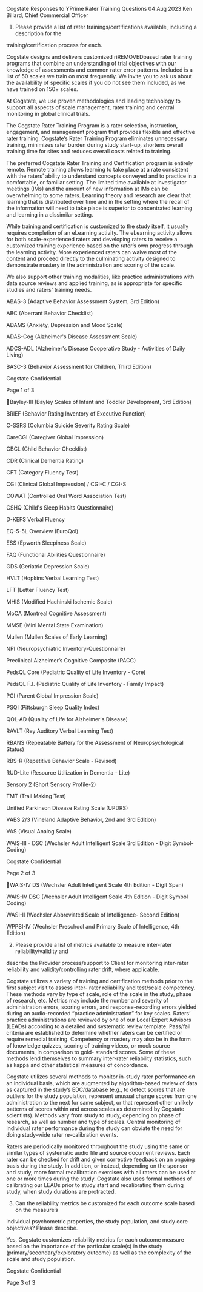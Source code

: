 Cogstate Responses to YPrime Rater Training Questions
04 Aug 2023
Ken Billard, Chief Commercial Officer

1.  Please provide a list of rater trainings/certifications available, including a description for the

training/certification process for each.

Cogstate designs and delivers customized riREMOVEDbased rater training programs that combine an
understanding of trial objectives with our knowledge of assessments and common rater error patterns.
Included is a list of 50 scales we train on most frequently. We invite you to ask us about the availability of
specific scales if you do not see them included, as we have trained on 150+ scales.

At Cogstate, we use proven methodologies and leading technology to support all aspects of scale
management, rater training and central monitoring in global clinical trials.

The Cogstate Rater Training Program is a rater selection, instruction, engagement, and management
program that provides flexible and effective rater training. Cogstate’s Rater Training Program eliminates
unnecessary training, minimizes rater burden during study start-up, shortens overall training time for sites
and reduces overall costs related to training.

The preferred Cogstate Rater Training and Certification program is entirely remote. Remote training allows
learning to take place at a rate consistent with the raters’ ability to understand concepts conveyed and to
practice in a comfortable, or familiar setting. The limited time available at investigator meetings (IMs) and the
amount of new information at IMs can be overwhelming to some raters. Learning theory and research are
clear that learning that is distributed over time and in the setting where the recall of the information will need
to take place is superior to concentrated learning and learning in a dissimilar setting.

While training and certification is customized to the study itself, it usually requires completion of an
eLearning activity. The eLearning activity allows for both scale-experienced raters and developing raters to
receive a customized training experience based on the rater’s own progress through the learning activity.
More experienced raters can waive most of the content and proceed directly to the culminating activity
designed to demonstrate mastery in the administration and scoring of the scale.

We also support other training modalities, like practice administrations with data source reviews and applied
training, as is appropriate for specific studies and raters' training needs.

ABAS-3 (Adaptive Behavior Assessment System, 3rd Edition)

ABC (Aberrant Behavior Checklist)

ADAMS (Anxiety, Depression and Mood Scale)

ADAS-Cog (Alzheimer's Disease Assessment Scale)

ADCS-ADL (Alzheimer's Disease Cooperative Study - Activities of Daily Living)

BASC-3 (Behavior Assessment for Children, Third Edition)

Cogstate Confidential

Page 1 of 3

Bayley-III (Bayley Scales of Infant and Toddler Development, 3rd Edition)

BRIEF (Behavior Rating Inventory of Executive Function)

C-SSRS (Columbia Suicide Severity Rating Scale)

CareCGI (Caregiver Global Impression)

CBCL (Child Behavior Checklist)

CDR (Clinical Dementia Rating)

CFT (Category Fluency Test)

CGI (Clinical Global Impression) / CGI-C / CGI-S

COWAT (Controlled Oral Word Association Test)

CSHQ (Child's Sleep Habits Questionnaire)

D-KEFS Verbal Fluency

EQ-5-5L Overview (EuroQol)

ESS (Epworth Sleepiness Scale)

FAQ (Functional Abilities Questionnaire)

GDS (Geriatric Depression Scale)

HVLT (Hopkins Verbal Learning Test)

LFT (Letter Fluency Test)

MHIS (Modified Hachinski Ischemic Scale)

MoCA (Montreal Cognitive Assessment)

MMSE (Mini Mental State Examination)

Mullen (Mullen Scales of Early Learning)

NPI (Neuropsychiatric Inventory-Questionnaire)

Preclinical Alzheimer’s Cognitive Composite (PACC)

PedsQL Core (Pediatric Quality of Life Inventory - Core)

PedsQL F.I. (Pediatric Quality of Life Inventory - Family Impact)

PGI (Parent Global Impression Scale)

PSQI (Pittsburgh Sleep Quality Index)

QOL-AD (Quality of Life for Alzheimer's Disease)

RAVLT (Rey Auditory Verbal Learning Test)

RBANS (Repeatable Battery for the Assessment of Neuropsychological Status)

RBS-R (Repetitive Behavior Scale - Revised)

RUD-Lite (Resource Utilization in Dementia - Lite)

Sensory 2 (Short Sensory Profile-2)

TMT (Trail Making Test)

Unified Parkinson Disease Rating Scale (UPDRS)

VABS 2/3 (Vineland Adaptive Behavior, 2nd and 3rd Edition)

VAS (Visual Analog Scale)

WAIS-III - DSC (Wechsler Adult Intelligent Scale 3rd Edition - Digit Symbol-Coding)

Cogstate Confidential

Page 2 of 3

WAIS-IV DS (Wechsler Adult Intelligent Scale 4th Edition - Digit Span)

WAIS-IV DSC (Wechsler Adult Intelligent Scale 4th Edition - Digit Symbol Coding)

WASI-II (Wechsler Abbreviated Scale of Intelligence- Second Edition)

WPPSI-IV (Wechsler Preschool and Primary Scale of Intelligence, 4th Edition)

2.  Please provide a list of metrics available to measure inter-rater reliability/validity and

describe the Provider process/support to Client for monitoring inter-rater reliability and
validity/controlling rater drift, where applicable.

Cogstate utilizes a variety of training and certification methods prior to the first subject visit to assess inter-
rater reliability and test/scale competency. These methods vary by type of scale, role of the scale in the
study, phase of research, etc.  Metrics may include the number and severity of administration errors, scoring
errors, and response-recording errors yielded during an audio-recorded “practice administration” for key
scales. Raters’ practice administrations are reviewed by one of our Local Expert Advisors (LEADs)
according to a detailed and systematic review template.  Pass/fail criteria are established to determine
whether raters can be certified or require remedial training. Competency or mastery may also be in the form
of knowledge quizzes, scoring of training videos, or mock source documents, in comparison to gold-
standard scores. Some of these methods lend themselves to summary inter-rater reliability statistics, such
as kappa and other statistical measures of concordance.

Cogstate utilizes several methods to monitor in-study rater performance on an individual basis, which are
augmented by algorithm-based review of data as captured in the study’s EDC/database (e.g., to detect
scores that are outliers for the study population, represent unusual change scores from one administration to
the next for same subject, or that represent other unlikely patterns of scores within and across scales as
determined by Cogstate scientists).  Methods vary from study to study, depending on phase of research, as
well as number and type of scales.  Central monitoring of individual rater performance during the study can
obviate the need for doing study-wide rater re-calibration events.

Raters are periodically monitored throughout the study using the same or similar types of systematic audio
file and source document reviews. Each rater can be checked for drift and given corrective feedback on an
ongoing basis during the study.  In addition, or instead, depending on the sponsor and study, more formal
recalibration exercises with all raters can be used at one or more times during the study.   Cogstate also
uses formal methods of calibrating our LEADs prior to study start and recalibrating them during study, when
study durations are protracted.

3.  Can the reliability metrics be customized for each outcome scale based on the measure’s

individual psychometric properties, the study population, and study core objectives?  Please
describe.

Yes, Cogstate customizes  reliability metrics for each outcome measure based on the importance of the
particular scale(s) in the study (primary/secondary/exploratory outcome) as well as the complexity of the
scale and study population.

Cogstate Confidential

Page 3 of 3


